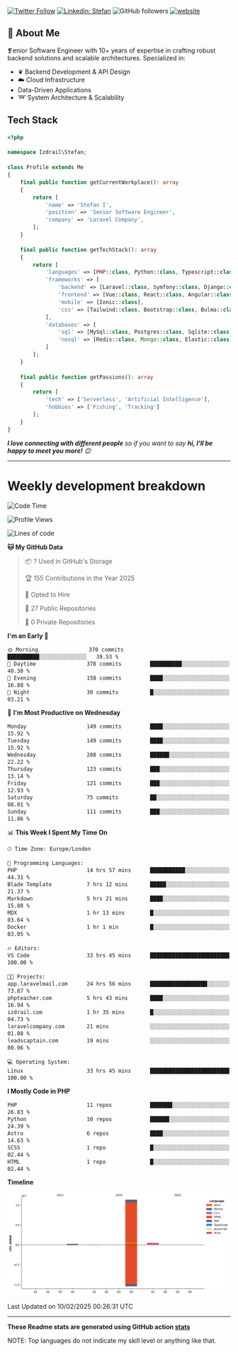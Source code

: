 [![Twitter Follow](https://img.shields.io/twitter/follow/thephpteacher?label=Follow)](https://twitter.com/intent/follow?screen_name=thephpteacher)
[![Linkedin: Stefan](https://img.shields.io/badge/izdrail-blue?style=flat-square&logo=Linkedin&logoColor=white&link=https://www.linkedin.com/in/izdrail/)](https://www.linkedin.com/in/izdrail/)
![GitHub followers](https://img.shields.io/github/followers/izdrail?label=Follow&style=social)
[![website](https://img.shields.io/badge/Website-46a2f1.svg?&style=flat-square&logo=Google-Chrome&logoColor=white&link=https://izdrail.com/)](https://izdrail.com/)

## 🚀 About Me
❡enior Software Engineer with 10+ years of expertise in crafting robust backend solutions and scalable architectures. 
Specialized in:

- ❦ Backend Development & API Design
- ☁️ Cloud Infrastructure
-  Data-Driven Applications
- ➿ System Architecture & Scalability

## Tech Stack

```php
<?php

namespace Izdrail\Stefan;

class Profile extends Me
{
    final public function getCurrentWorkplace(): array
    {
        return [
            'name' => 'Stefan I',
            'position' => 'Senior Software Engineer',
            'company' => 'Laravel Company',
        ];
    }
    
    final public function getTechStack(): array
    {
        return [
            'languages' => [PHP::class, Python::class, Typescript::class],
            'frameworks' => [
                'backend' => [Laravel::class, Symfony::class, Django::class, FastApi::class],
                'frontend' => [Vue::class, React::class, Angular::class],
                'mobile' => [Ionic::class],
                'css' => [Tailwind::class, Bootstrap::class, Bulma::class]
            ],
            'databases' => [
                'sql' => [MySql::class, Postgres::class, Sqlite::class],
                'nosql' => [Redis::class, Mongo::class, Elastic::class]
            ]
        ];
    }

    final public function getPassions(): array
    {
        return [
            'tech' => ['Serverless', 'Artificial Intelligence'],
            'hobbies' => ['Fishing', 'Tracking']
        ];
    }
}
```
 <em><b>I love connecting with different people</b> so if you want to say <b>hi, I'll be happy to meet you more!</b> 😊</em>


---
# Weekly development breakdown
<!--START_SECTION:waka-->
![Code Time](http://img.shields.io/badge/Code%20Time-1%2C014%20hrs%207%20mins-blue)

![Profile Views](http://img.shields.io/badge/Profile%20Views-1-blue)

![Lines of code](https://img.shields.io/badge/From%20Hello%20World%20I%27ve%20Written-12.1%20million%20lines%20of%20code-blue)

**🐱 My GitHub Data** 

> 📦 ? Used in GitHub's Storage 
 > 
> 🏆 155 Contributions in the Year 2025
 > 
> 💼 Opted to Hire
 > 
> 📜 27 Public Repositories 
 > 
> 🔑 0 Private Repositories 
 > 
**I'm an Early 🐤** 

```text
🌞 Morning                370 commits         ██████████░░░░░░░░░░░░░░░   39.53 % 
🌆 Daytime                378 commits         ██████████░░░░░░░░░░░░░░░   40.38 % 
🌃 Evening                158 commits         ████░░░░░░░░░░░░░░░░░░░░░   16.88 % 
🌙 Night                  30 commits          █░░░░░░░░░░░░░░░░░░░░░░░░   03.21 % 
```
📅 **I'm Most Productive on Wednesday** 

```text
Monday                   149 commits         ████░░░░░░░░░░░░░░░░░░░░░   15.92 % 
Tuesday                  149 commits         ████░░░░░░░░░░░░░░░░░░░░░   15.92 % 
Wednesday                208 commits         ██████░░░░░░░░░░░░░░░░░░░   22.22 % 
Thursday                 123 commits         ███░░░░░░░░░░░░░░░░░░░░░░   13.14 % 
Friday                   121 commits         ███░░░░░░░░░░░░░░░░░░░░░░   12.93 % 
Saturday                 75 commits          ██░░░░░░░░░░░░░░░░░░░░░░░   08.01 % 
Sunday                   111 commits         ███░░░░░░░░░░░░░░░░░░░░░░   11.86 % 
```


📊 **This Week I Spent My Time On** 

```text
🕑︎ Time Zone: Europe/London

💬 Programming Languages: 
PHP                      14 hrs 57 mins      ███████████░░░░░░░░░░░░░░   44.31 % 
Blade Template           7 hrs 12 mins       █████░░░░░░░░░░░░░░░░░░░░   21.37 % 
Markdown                 5 hrs 21 mins       ████░░░░░░░░░░░░░░░░░░░░░   15.88 % 
MDX                      1 hr 13 mins        █░░░░░░░░░░░░░░░░░░░░░░░░   03.64 % 
Docker                   1 hr 1 min          █░░░░░░░░░░░░░░░░░░░░░░░░   03.05 % 

🔥 Editors: 
VS Code                  33 hrs 45 mins      █████████████████████████   100.00 % 

🐱‍💻 Projects: 
app.laravelmail.com      24 hrs 56 mins      ██████████████████░░░░░░░   73.87 % 
phpteacher.com           5 hrs 43 mins       ████░░░░░░░░░░░░░░░░░░░░░   16.94 % 
izdrail.com              1 hr 35 mins        █░░░░░░░░░░░░░░░░░░░░░░░░   04.73 % 
laravelcompany.com       21 mins             ░░░░░░░░░░░░░░░░░░░░░░░░░   01.08 % 
leadscaptain.com         19 mins             ░░░░░░░░░░░░░░░░░░░░░░░░░   00.96 % 

💻 Operating System: 
Linux                    33 hrs 45 mins      █████████████████████████   100.00 % 
```

**I Mostly Code in PHP** 

```text
PHP                      11 repos            ███████░░░░░░░░░░░░░░░░░░   26.83 % 
Python                   10 repos            ██████░░░░░░░░░░░░░░░░░░░   24.39 % 
Astro                    6 repos             ████░░░░░░░░░░░░░░░░░░░░░   14.63 % 
SCSS                     1 repo              █░░░░░░░░░░░░░░░░░░░░░░░░   02.44 % 
HTML                     1 repo              █░░░░░░░░░░░░░░░░░░░░░░░░   02.44 % 
```



**Timeline**

![Lines of Code chart](https://raw.githubusercontent.com/izdrail/izdrail/master/assets/bar_graph.png)


 Last Updated on 10/02/2025 00:26:31 UTC
<!--END_SECTION:waka-->

---


**These Readme stats are generated using GitHub action [stats](https://github.com/izdrail/stats)**

NOTE: Top languages do not indicate my skill level or anything like that. 
